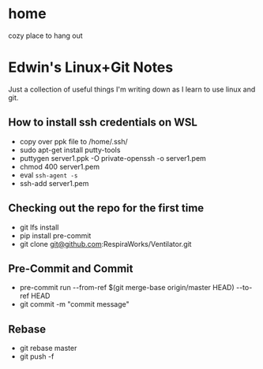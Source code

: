 # home
cozy place to hang out

# Edwin's Linux+Git Notes

Just a collection of useful things I'm writing down as I learn to use linux and git.

## How to install ssh credentials on WSL

* copy over ppk file to /home/.ssh/
* sudo apt-get install putty-tools 
* puttygen server1.ppk -O private-openssh -o server1.pem 
* chmod 400 server1.pem 
* eval `ssh-agent -s`
* ssh-add server1.pem

## Checking out the repo for the first time
* git lfs install
* pip install pre-commit
* git clone git@github.com:RespiraWorks/Ventilator.git

## Pre-Commit and Commit
* pre-commit run --from-ref $(git merge-base origin/master HEAD) --to-ref HEAD
* git commit -m "commit message"

## Rebase
* git rebase master
* git push -f

